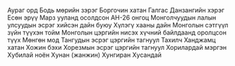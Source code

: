 Аураг орд
Бодь мөрийн зэрэг
Боргочин хатан
Галгас
Данзангийн хэрэг
Есөн эрүү
Марз ууланд осолдсон АН-26 онгоц
Монголчуудын лалын улсуудын эсрэг хийсэн дайн буюу Хүлэгү хааны дайн
Монголын сэтгүүл зүйн түүхэн тойм
Монголын цэргийн нисэх хүчний байлдаанд оролцсон түүх
Мөнгөн мод
Тангудын эсрэг цэргийн тагнуул
Тахилч
Ханджамц хатан
Хожин бэхи
Хорезмын эсрэг цэргийн тагнуул
Хорилардай мэргэн
Хубилай ноён
Хунан (жанжин)
Хунгиран
Хусандай
